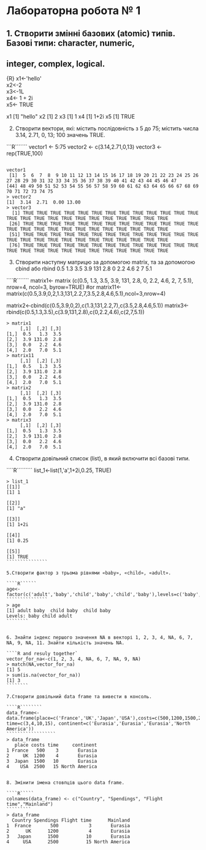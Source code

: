 # Лабораторна робота № 1

## 1. Створити змінні базових (atomic) типів. Базові типи: character, numeric,
## integer, complex, logical.

{R} 
x1<-'hello' <br>
x2<-2      <br>
x3<-1L     <br>
x4<- 1 + 2i  <br>
x5<- TRUE   <br>

x1
[1] "hello"
x2
[1] 2
x3
[1] 1
x4
[1] 1+2i
x5
[1] TRUE


2. Створити вектори, які: містить послідовність з 5 до 75; містить числа 3.14,
2.71, 0, 13; 100 значень TRUE.

```R```````
vector1 <- 5:75
vector2 <- c(3.14,2.71,0,13)
vector3 <- rep(TRUE,100)
````````

vector1
 [1]  5  6  7  8  9 10 11 12 13 14 15 16 17 18 19 20 21 22 23 24 25 26 27 28 29 30 31 32 33 34 35 36 37 38 39 40 41 42 43 44 45 46 47
[44] 48 49 50 51 52 53 54 55 56 57 58 59 60 61 62 63 64 65 66 67 68 69 70 71 72 73 74 75
> vector2
[1]  3.14  2.71  0.00 13.00
> vector3
  [1] TRUE TRUE TRUE TRUE TRUE TRUE TRUE TRUE TRUE TRUE TRUE TRUE TRUE TRUE TRUE TRUE TRUE TRUE TRUE TRUE TRUE TRUE TRUE TRUE TRUE
 [26] TRUE TRUE TRUE TRUE TRUE TRUE TRUE TRUE TRUE TRUE TRUE TRUE TRUE TRUE TRUE TRUE TRUE TRUE TRUE TRUE TRUE TRUE TRUE TRUE TRUE
 [51] TRUE TRUE TRUE TRUE TRUE TRUE TRUE TRUE TRUE TRUE TRUE TRUE TRUE TRUE TRUE TRUE TRUE TRUE TRUE TRUE TRUE TRUE TRUE TRUE TRUE
 [76] TRUE TRUE TRUE TRUE TRUE TRUE TRUE TRUE TRUE TRUE TRUE TRUE TRUE TRUE TRUE TRUE TRUE TRUE TRUE TRUE TRUE TRUE TRUE TRUE TRUE
``````````

3. Створити наступну матрицю за допомогою matrix, та за допомогою cbind
або rbind
0.5 1.3 3.5
3.9 131 2.8
0   2.2 4.6
2   7   5.1

````R```````
matrix1<- matrix (c(0.5, 1.3, 3.5, 3.9, 131, 2.8, 0, 2.2, 4.6, 2, 7, 5.1), nrow=4, ncol=3, byrow=TRUE)
#or
matrix11<-matrix(c(0.5,3.9,0,2,1.3,131,2.2,7,3.5,2.8,4.6,5.1),ncol=3,nrow=4)

matrix2<-cbind(c(0.5,3.9,0,2),c(1.3,131,2.2,7),c(3.5,2.8,4.6,5.1))
matrix3<-rbind(c(0.5,1.3,3.5),c(3.9,131,2.8),c(0,2.2,4.6),c(2,7,5.1))

``````````````
> matrix1
     [,1]  [,2] [,3]
[1,]  0.5   1.3  3.5
[2,]  3.9 131.0  2.8
[3,]  0.0   2.2  4.6
[4,]  2.0   7.0  5.1
> matrix11
     [,1]  [,2] [,3]
[1,]  0.5   1.3  3.5
[2,]  3.9 131.0  2.8
[3,]  0.0   2.2  4.6
[4,]  2.0   7.0  5.1
> matrix2
     [,1]  [,2] [,3]
[1,]  0.5   1.3  3.5
[2,]  3.9 131.0  2.8
[3,]  0.0   2.2  4.6
[4,]  2.0   7.0  5.1
> matrix3
     [,1]  [,2] [,3]
[1,]  0.5   1.3  3.5
[2,]  3.9 131.0  2.8
[3,]  0.0   2.2  4.6
[4,]  2.0   7.0  5.1
``````````````````

4. Створити довільний список (list), в який включити всі базові типи.

````R`````````
list_1<-list(1,'a',1+2i,0.25, TRUE)
````````````````````
> list_1
[[1]]
[1] 1

[[2]]
[1] "a"

[[3]]
[1] 1+2i

[[4]]
[1] 0.25

[[5]]
[1] TRUE
```````````````

5.Створити фактор з трьома рівнями «baby», «child», «adult».

````R``````
age<-factor(c('adult','baby','child','baby','child','baby'),levels=c('baby','child','adult'))
```````````````
> age
[1] adult baby  child baby  child baby 
Levels: baby child adult
````````


6. Знайти індекс першого значення NA в векторі 1, 2, 3, 4, NA, 6, 7, NA, 9, NA, 11. Знайти кількість значень NA.

````R and resuly together`
vector_for_na<-c(1, 2, 3, 4, NA, 6, 7, NA, 9, NA)
> match(NA,vector_for_na)
[1] 5
> sum(is.na(vector_for_na))
[1] 3
````````

7.Створити довільний data frame та вивести в консоль.

````R````````
data_frame<-data.frame(place=c('France','UK','Japan','USA'),costs=c(500,1200,1500,2500), time=c(3,4,10,15), continent=c('Eurasia','Eurasia','Eurasia','North America'))
``````````````````
> data_frame
   place costs time     continent
1 France   500    3       Eurasia
2     UK  1200    4       Eurasia
3  Japan  1500   10       Eurasia
4    USA  2500   15 North America


8. Змінити імена стовпців цього data frame.

````R`````
colnames(data_frame) <- c("Country", "Spendings", "Flight time","Mainland")
`````````
> data_frame
  Country Spendings Flight time      Mainland
1  France       500           3       Eurasia
2      UK      1200           4       Eurasia
3   Japan      1500          10       Eurasia
4     USA      2500          15 North America
